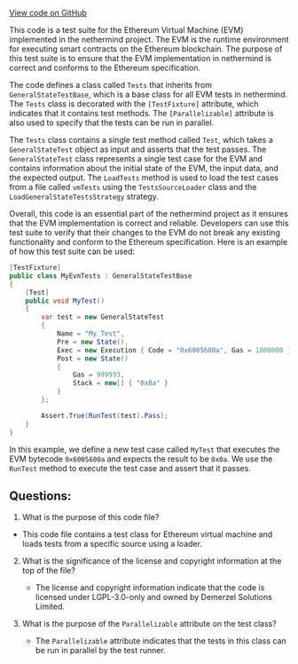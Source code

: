 [View code on GitHub](https://github.com/nethermindeth/nethermind/Ethereum.VM.Test/Tests.cs)

This code is a test suite for the Ethereum Virtual Machine (EVM) implemented in the nethermind project. The EVM is the runtime environment for executing smart contracts on the Ethereum blockchain. The purpose of this test suite is to ensure that the EVM implementation in nethermind is correct and conforms to the Ethereum specification.

The code defines a class called `Tests` that inherits from `GeneralStateTestBase`, which is a base class for all EVM tests in nethermind. The `Tests` class is decorated with the `[TestFixture]` attribute, which indicates that it contains test methods. The `[Parallelizable]` attribute is also used to specify that the tests can be run in parallel.

The `Tests` class contains a single test method called `Test`, which takes a `GeneralStateTest` object as input and asserts that the test passes. The `GeneralStateTest` class represents a single test case for the EVM and contains information about the initial state of the EVM, the input data, and the expected output. The `LoadTests` method is used to load the test cases from a file called `vmTests` using the `TestsSourceLoader` class and the `LoadGeneralStateTestsStrategy` strategy.

Overall, this code is an essential part of the nethermind project as it ensures that the EVM implementation is correct and reliable. Developers can use this test suite to verify that their changes to the EVM do not break any existing functionality and conform to the Ethereum specification. Here is an example of how this test suite can be used:

```csharp
[TestFixture]
public class MyEvmTests : GeneralStateTestBase
{
    [Test]
    public void MyTest()
    {
        var test = new GeneralStateTest
        {
            Name = "My Test",
            Pre = new State(),
            Exec = new Execution { Code = "0x6005600a", Gas = 1000000 },
            Post = new State()
            {
                Gas = 999993,
                Stack = new[] { "0x0a" }
            }
        };

        Assert.True(RunTest(test).Pass);
    }
}
```

In this example, we define a new test case called `MyTest` that executes the EVM bytecode `0x6005600a` and expects the result to be `0x0a`. We use the `RunTest` method to execute the test case and assert that it passes.
## Questions: 
 1. What is the purpose of this code file?
   - This code file contains a test class for Ethereum virtual machine and loads tests from a specific source using a loader.

2. What is the significance of the license and copyright information at the top of the file?
   - The license and copyright information indicate that the code is licensed under LGPL-3.0-only and owned by Demerzel Solutions Limited.

3. What is the purpose of the `Parallelizable` attribute on the test class?
   - The `Parallelizable` attribute indicates that the tests in this class can be run in parallel by the test runner.